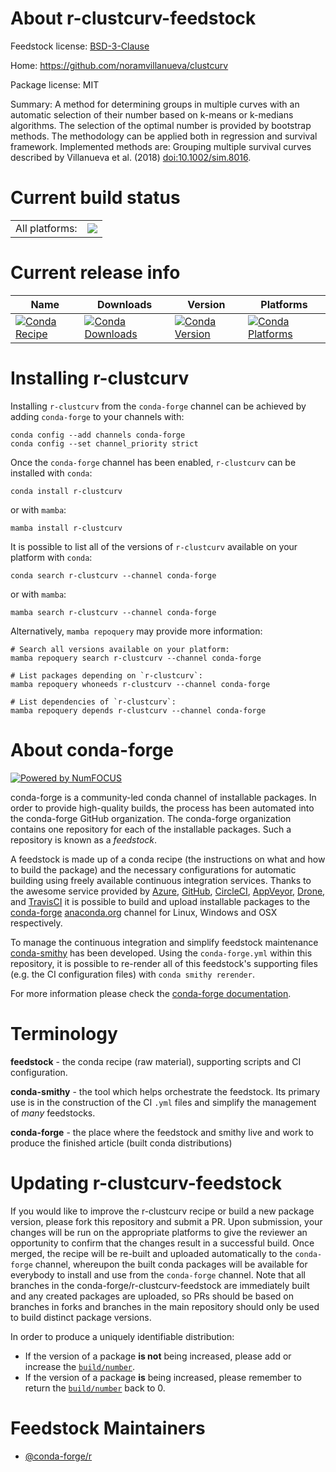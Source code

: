 About r-clustcurv-feedstock
===========================

Feedstock license: [BSD-3-Clause](https://github.com/conda-forge/r-clustcurv-feedstock/blob/main/LICENSE.txt)

Home: https://github.com/noramvillanueva/clustcurv

Package license: MIT

Summary: A method for determining groups in multiple curves with an automatic selection of their number based on k-means or k-medians algorithms. The selection of the optimal number is provided by bootstrap methods. The methodology can be applied both in regression and survival framework. Implemented methods are: Grouping multiple survival curves described by Villanueva et al. (2018) <doi:10.1002/sim.8016>.

Current build status
====================


<table><tr><td>All platforms:</td>
    <td>
      <a href="https://dev.azure.com/conda-forge/feedstock-builds/_build/latest?definitionId=14535&branchName=main">
        <img src="https://dev.azure.com/conda-forge/feedstock-builds/_apis/build/status/r-clustcurv-feedstock?branchName=main">
      </a>
    </td>
  </tr>
</table>

Current release info
====================

| Name | Downloads | Version | Platforms |
| --- | --- | --- | --- |
| [![Conda Recipe](https://img.shields.io/badge/recipe-r--clustcurv-green.svg)](https://anaconda.org/conda-forge/r-clustcurv) | [![Conda Downloads](https://img.shields.io/conda/dn/conda-forge/r-clustcurv.svg)](https://anaconda.org/conda-forge/r-clustcurv) | [![Conda Version](https://img.shields.io/conda/vn/conda-forge/r-clustcurv.svg)](https://anaconda.org/conda-forge/r-clustcurv) | [![Conda Platforms](https://img.shields.io/conda/pn/conda-forge/r-clustcurv.svg)](https://anaconda.org/conda-forge/r-clustcurv) |

Installing r-clustcurv
======================

Installing `r-clustcurv` from the `conda-forge` channel can be achieved by adding `conda-forge` to your channels with:

```
conda config --add channels conda-forge
conda config --set channel_priority strict
```

Once the `conda-forge` channel has been enabled, `r-clustcurv` can be installed with `conda`:

```
conda install r-clustcurv
```

or with `mamba`:

```
mamba install r-clustcurv
```

It is possible to list all of the versions of `r-clustcurv` available on your platform with `conda`:

```
conda search r-clustcurv --channel conda-forge
```

or with `mamba`:

```
mamba search r-clustcurv --channel conda-forge
```

Alternatively, `mamba repoquery` may provide more information:

```
# Search all versions available on your platform:
mamba repoquery search r-clustcurv --channel conda-forge

# List packages depending on `r-clustcurv`:
mamba repoquery whoneeds r-clustcurv --channel conda-forge

# List dependencies of `r-clustcurv`:
mamba repoquery depends r-clustcurv --channel conda-forge
```


About conda-forge
=================

[![Powered by
NumFOCUS](https://img.shields.io/badge/powered%20by-NumFOCUS-orange.svg?style=flat&colorA=E1523D&colorB=007D8A)](https://numfocus.org)

conda-forge is a community-led conda channel of installable packages.
In order to provide high-quality builds, the process has been automated into the
conda-forge GitHub organization. The conda-forge organization contains one repository
for each of the installable packages. Such a repository is known as a *feedstock*.

A feedstock is made up of a conda recipe (the instructions on what and how to build
the package) and the necessary configurations for automatic building using freely
available continuous integration services. Thanks to the awesome service provided by
[Azure](https://azure.microsoft.com/en-us/services/devops/), [GitHub](https://github.com/),
[CircleCI](https://circleci.com/), [AppVeyor](https://www.appveyor.com/),
[Drone](https://cloud.drone.io/welcome), and [TravisCI](https://travis-ci.com/)
it is possible to build and upload installable packages to the
[conda-forge](https://anaconda.org/conda-forge) [anaconda.org](https://anaconda.org/)
channel for Linux, Windows and OSX respectively.

To manage the continuous integration and simplify feedstock maintenance
[conda-smithy](https://github.com/conda-forge/conda-smithy) has been developed.
Using the ``conda-forge.yml`` within this repository, it is possible to re-render all of
this feedstock's supporting files (e.g. the CI configuration files) with ``conda smithy rerender``.

For more information please check the [conda-forge documentation](https://conda-forge.org/docs/).

Terminology
===========

**feedstock** - the conda recipe (raw material), supporting scripts and CI configuration.

**conda-smithy** - the tool which helps orchestrate the feedstock.
                   Its primary use is in the construction of the CI ``.yml`` files
                   and simplify the management of *many* feedstocks.

**conda-forge** - the place where the feedstock and smithy live and work to
                  produce the finished article (built conda distributions)


Updating r-clustcurv-feedstock
==============================

If you would like to improve the r-clustcurv recipe or build a new
package version, please fork this repository and submit a PR. Upon submission,
your changes will be run on the appropriate platforms to give the reviewer an
opportunity to confirm that the changes result in a successful build. Once
merged, the recipe will be re-built and uploaded automatically to the
`conda-forge` channel, whereupon the built conda packages will be available for
everybody to install and use from the `conda-forge` channel.
Note that all branches in the conda-forge/r-clustcurv-feedstock are
immediately built and any created packages are uploaded, so PRs should be based
on branches in forks and branches in the main repository should only be used to
build distinct package versions.

In order to produce a uniquely identifiable distribution:
 * If the version of a package **is not** being increased, please add or increase
   the [``build/number``](https://docs.conda.io/projects/conda-build/en/latest/resources/define-metadata.html#build-number-and-string).
 * If the version of a package **is** being increased, please remember to return
   the [``build/number``](https://docs.conda.io/projects/conda-build/en/latest/resources/define-metadata.html#build-number-and-string)
   back to 0.

Feedstock Maintainers
=====================

* [@conda-forge/r](https://github.com/conda-forge/r/)

